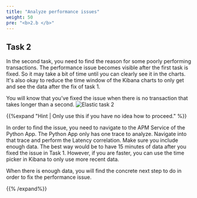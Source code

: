 ```yaml
---
title: "Analyze performance issues"
weight: 50
pre: "<b>2.b </b>"
---
```

## Task 2

In the second task, you need to find the reason for some poorly performing transactions. The performance issue becomes visible after the first task is fixed. So it may take a bit of time until you can clearly see it in the charts. It's also okay to reduce the time window of the Kibana charts to only get and see the data after the fix of task 1. 

You will know that you’ve fixed the issue when there is no transaction that takes longer than a second.
![Elastic task 2](/images/task2-start.png)

{{%expand "Hint | Only use this if you have no idea how to proceed." %}}

In order to find the issue, you need to navigate to the APM Service of the Python App.
The Python App only has one trace to analyze. Navigate into that trace and perform the Latency correlation. Make sure you include enough data. The best way would be to have 15 minutes of data after you fixed the issue in Task 1. However, if you are faster, you can use the time picker in Kibana to only use more recent data. 

When there is enough data, you will find the concrete next step to do in order to fix the performance issue.

{{% /expand%}}
